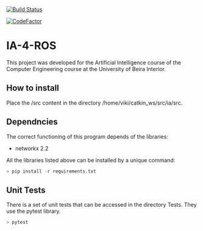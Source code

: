[![Build Status](https://dev.azure.com/dario-santos/IA-4-ROS/_apis/build/status/dario-santos.IA-4-ROS?branchName=master)](https://dev.azure.com/dario-santos/IA-4-ROS/_build/latest?definitionId=4&branchName=master)

[![CodeFactor](https://www.codefactor.io/repository/github/dario-santos/ai-4-ros/badge/master)](https://www.codefactor.io/repository/github/dario-santos/ai-4-ros/overview/master)

# IA-4-ROS
This project was developed for the Artificial Intelligence course of the Computer Engineering course at the University of Beira Interior.

## How to install

Place the /src content in the directory /home/viki/catkin_ws/src/ia/src.


## Dependncies

The correct functioning of this program depends of the libraries:

- networkx 2.2

All the libraries listed above can be installed by a unique command:

```python
> pip install -r requirements.txt
```

## Unit Tests

There is a set of unit tests that can be accessed in the directory Tests.
They use the pytest library.

```python
> pytest
```
